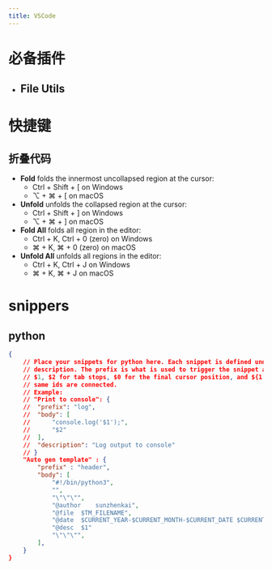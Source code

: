 ```yaml
---
title: VSCode
---
```


# 必备插件

- File Utils
  - 

# 快捷键

## 折叠代码

- **Fold** folds the innermost uncollapsed region at the cursor:
  - Ctrl + Shift + [ on Windows
  - ⌥ + ⌘ + [ on macOS
- **Unfold** unfolds the collapsed region at the cursor:
  - Ctrl + Shift + ] on Windows
  - ⌥ + ⌘ + ] on macOS
- **Fold All** folds all region in the editor:
  - Ctrl + K, Ctrl + 0 (zero) on Windows
  - ⌘ + K, ⌘ + 0 (zero) on macOS
- **Unfold All** unfolds all regions in the editor:
  - Ctrl + K, Ctrl + J on Windows
  - ⌘ + K, ⌘ + J on macOS

# snippers

## python

```json
{
	// Place your snippets for python here. Each snippet is defined under a snippet name and has a prefix, body and 
	// description. The prefix is what is used to trigger the snippet and the body will be expanded and inserted. Possible variables are:
	// $1, $2 for tab stops, $0 for the final cursor position, and ${1:label}, ${2:another} for placeholders. Placeholders with the 
	// same ids are connected.
	// Example:
	// "Print to console": {
	// 	"prefix": "log",
	// 	"body": [
	// 		"console.log('$1');",
	// 		"$2"
	// 	],
	// 	"description": "Log output to console"
	// }
	"Auto gen template" : {
		"prefix" : "header",
		"body": [
			"#!/bin/python3",
			"",
			"\"\"\"",
			"@author	sunzhenkai",
			"@file	$TM_FILENAME",
			"@date	$CURRENT_YEAR-$CURRENT_MONTH-$CURRENT_DATE $CURRENT_HOUR:$CURRENT_MINUTE:$CURRENT_SECOND"
			"@desc	$1"
			"\"\"\"",
		],
	}
}
```

